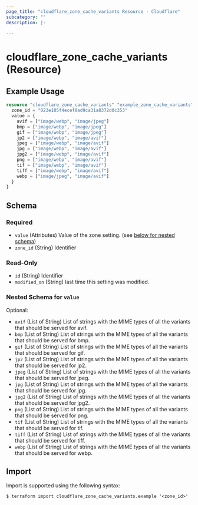 ```yaml
---
page_title: "cloudflare_zone_cache_variants Resource - Cloudflare"
subcategory: ""
description: |-
  
---
```


# cloudflare_zone_cache_variants (Resource)



## Example Usage

```terraform
resource "cloudflare_zone_cache_variants" "example_zone_cache_variants" {
  zone_id = "023e105f4ecef8ad9ca31a8372d0c353"
  value = {
    avif = ["image/webp", "image/jpeg"]
    bmp = ["image/webp", "image/jpeg"]
    gif = ["image/webp", "image/jpeg"]
    jp2 = ["image/webp", "image/avif"]
    jpeg = ["image/webp", "image/avif"]
    jpg = ["image/webp", "image/avif"]
    jpg2 = ["image/webp", "image/avif"]
    png = ["image/webp", "image/avif"]
    tif = ["image/webp", "image/avif"]
    tiff = ["image/webp", "image/avif"]
    webp = ["image/jpeg", "image/avif"]
  }
}
```

<!-- schema generated by tfplugindocs -->
## Schema

### Required

- `value` (Attributes) Value of the zone setting. (see [below for nested schema](#nestedatt--value))
- `zone_id` (String) Identifier

### Read-Only

- `id` (String) Identifier
- `modified_on` (String) last time this setting was modified.

<a id="nestedatt--value"></a>
### Nested Schema for `value`

Optional:

- `avif` (List of String) List of strings with the MIME types of all the variants that should be served for avif.
- `bmp` (List of String) List of strings with the MIME types of all the variants that should be served for bmp.
- `gif` (List of String) List of strings with the MIME types of all the variants that should be served for gif.
- `jp2` (List of String) List of strings with the MIME types of all the variants that should be served for jp2.
- `jpeg` (List of String) List of strings with the MIME types of all the variants that should be served for jpeg.
- `jpg` (List of String) List of strings with the MIME types of all the variants that should be served for jpg.
- `jpg2` (List of String) List of strings with the MIME types of all the variants that should be served for jpg2.
- `png` (List of String) List of strings with the MIME types of all the variants that should be served for png.
- `tif` (List of String) List of strings with the MIME types of all the variants that should be served for tif.
- `tiff` (List of String) List of strings with the MIME types of all the variants that should be served for tiff.
- `webp` (List of String) List of strings with the MIME types of all the variants that should be served for webp.

## Import

Import is supported using the following syntax:

```shell
$ terraform import cloudflare_zone_cache_variants.example '<zone_id>'
```
